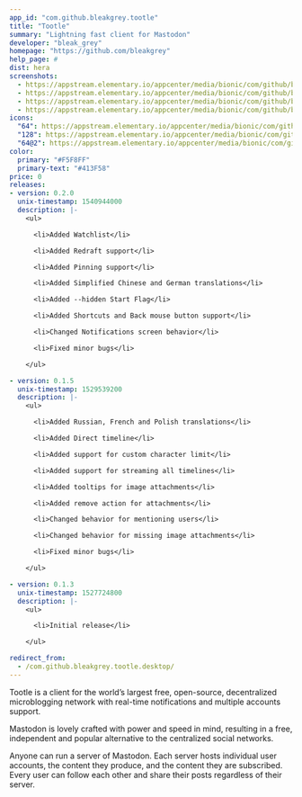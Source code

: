 ```yaml
---
app_id: "com.github.bleakgrey.tootle"
title: "Tootle"
summary: "Lightning fast client for Mastodon"
developer: "bleak_grey"
homepage: "https://github.com/bleakgrey"
help_page: #
dist: hera
screenshots:
  - https://appstream.elementary.io/appcenter/media/bionic/com/github/bleakgrey.tootle/6578C6B69CB123785F9B81E16D110955/screenshots/image-1_orig.png
  - https://appstream.elementary.io/appcenter/media/bionic/com/github/bleakgrey.tootle/6578C6B69CB123785F9B81E16D110955/screenshots/image-2_orig.png
  - https://appstream.elementary.io/appcenter/media/bionic/com/github/bleakgrey.tootle/6578C6B69CB123785F9B81E16D110955/screenshots/image-3_orig.png
  - https://appstream.elementary.io/appcenter/media/bionic/com/github/bleakgrey.tootle/6578C6B69CB123785F9B81E16D110955/screenshots/image-4_orig.png
icons:
  "64": https://appstream.elementary.io/appcenter/media/bionic/com/github/bleakgrey.tootle/6578C6B69CB123785F9B81E16D110955/icons/64x64/com.github.bleakgrey.tootle_com.github.bleakgrey.tootle.png
  "128": https://appstream.elementary.io/appcenter/media/bionic/com/github/bleakgrey.tootle/6578C6B69CB123785F9B81E16D110955/icons/128x128/com.github.bleakgrey.tootle_com.github.bleakgrey.tootle.png
  "64@2": https://appstream.elementary.io/appcenter/media/bionic/com/github/bleakgrey.tootle/6578C6B69CB123785F9B81E16D110955/icons/64x64@2/com.github.bleakgrey.tootle_com.github.bleakgrey.tootle.png
color:
  primary: "#F5F8FF"
  primary-text: "#413F58"
price: 0
releases:
- version: 0.2.0
  unix-timestamp: 1540944000
  description: |-
    <ul>

      <li>Added Watchlist</li>

      <li>Added Redraft support</li>

      <li>Added Pinning support</li>

      <li>Added Simplified Chinese and German translations</li>

      <li>Added --hidden Start Flag</li>

      <li>Added Shortcuts and Back mouse button support</li>

      <li>Changed Notifications screen behavior</li>

      <li>Fixed minor bugs</li>

    </ul>

- version: 0.1.5
  unix-timestamp: 1529539200
  description: |-
    <ul>

      <li>Added Russian, French and Polish translations</li>

      <li>Added Direct timeline</li>

      <li>Added support for custom character limit</li>

      <li>Added support for streaming all timelines</li>

      <li>Added tooltips for image attachments</li>

      <li>Added remove action for attachments</li>

      <li>Changed behavior for mentioning users</li>

      <li>Changed behavior for missing image attachments</li>

      <li>Fixed minor bugs</li>

    </ul>

- version: 0.1.3
  unix-timestamp: 1527724800
  description: |-
    <ul>

      <li>Initial release</li>

    </ul>

redirect_from:
  - /com.github.bleakgrey.tootle.desktop/
---
```

<p>Tootle is a client for the world’s largest free, open-source, decentralized microblogging network with real-time notifications and multiple accounts support.</p>
<p>Mastodon is lovely crafted with power and speed in mind, resulting in a free, independent and popular alternative to the centralized social networks.</p>
<p>Anyone can run a server of Mastodon. Each server hosts individual user accounts, the content they produce, and the content they are subscribed. Every user can follow each other and share their posts regardless of their server.</p>
